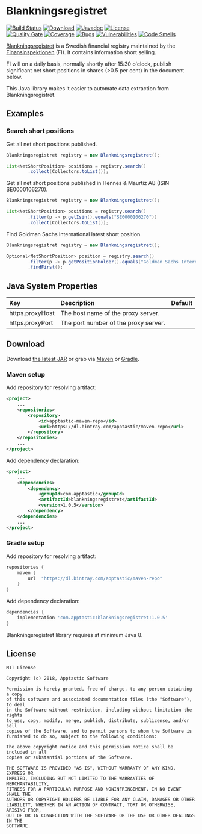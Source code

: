 Blankningsregistret
===============

[![Build Status](https://travis-ci.org/w3stling/blankningsregistret.svg?branch=master)](https://travis-ci.org/w3stling/blankningsregistret)
[![Download](https://api.bintray.com/packages/apptastic/maven-repo/blankningsregistret/images/download.svg)](https://bintray.com/apptastic/maven-repo/blankningsregistret/_latestVersion)
[![Javadoc](https://img.shields.io/badge/javadoc-1.0.5-blue.svg)](https://w3stling.github.io/blankningsregistret/javadoc/1.0.5)
[![License](http://img.shields.io/:license-MIT-blue.svg?style=flat-round)](http://apptastic-software.mit-license.org)   
[![Quality Gate](https://sonarcloud.io/api/project_badges/measure?project=com.apptastic%3Ablankningsregistret&metric=alert_status)](https://sonarcloud.io/dashboard?id=com.apptastic%3Ablankningsregistret)
[![Coverage](https://sonarcloud.io/api/project_badges/measure?project=com.apptastic%3Ablankningsregistret&metric=coverage)](https://sonarcloud.io/component_measures?id=com.apptastic%3Ablankningsregistret&metric=Coverage)
[![Bugs](https://sonarcloud.io/api/project_badges/measure?project=com.apptastic%3Ablankningsregistret&metric=bugs)](https://sonarcloud.io/component_measures?id=com.apptastic%3Ablankningsregistret&metric=bugs)
[![Vulnerabilities](https://sonarcloud.io/api/project_badges/measure?project=com.apptastic%3Ablankningsregistret&metric=vulnerabilities)](https://sonarcloud.io/component_measures?id=com.apptastic%3Ablankningsregistret&metric=vulnerabilities)
[![Code Smells](https://sonarcloud.io/api/project_badges/measure?project=com.apptastic%3Ablankningsregistret&metric=code_smells)](https://sonarcloud.io/component_measures?id=com.apptastic%3Ablankningsregistret&metric=code_smells)


[Blankningsregistret][1] is a Swedish financial registry maintained by
the [Finansinspektionen][2] (FI). It contains information short selling.

FI will on a daily basis, normally shortly after 15:30 o'clock, publish significant
net short positions in shares (>0.5 per cent) in the document below.

This Java library makes it easier to automate data extraction from Blankningsregistret.

Examples
--------

### Search short positions
Get all net short positions published.

```java
Blankningsregistret registry = new Blankningsregistret();

List<NetShortPosition> positions = registry.search()
        .collect(Collectors.toList());
```

Get all net short positions published in Hennes & Maurtiz AB (ISIN SE0000106270).

```java
Blankningsregistret registry = new Blankningsregistret();

List<NetShortPosition> positions = registry.search()
        .filter(p -> p.getIsin().equals("SE0000106270"))
        .collect(Collectors.toList());
```

Find Goldman Sachs International latest short position. 

```java
Blankningsregistret registry = new Blankningsregistret();

Optional<NetShortPosition> position = registry.search()
        .filter(p -> p.getPositionHolder().equals("Goldman Sachs International"))
        .findFirst();
```

Java System Properties
----------------------
| Key | Description | Default |
| :--- | :--- | :--- |
| https.proxyHost | The host name of the proxy server. |   |
| https.proxyPort | The port number of the proxy server. |   |

Download
--------

Download [the latest JAR][3] or grab via [Maven][4] or [Gradle][5].

### Maven setup
Add repository for resolving artifact:
```xml
<project>
    ...
    <repositories>
        <repository>
            <id>apptastic-maven-repo</id>
            <url>https://dl.bintray.com/apptastic/maven-repo</url>
        </repository>
    </repositories>
    ...
</project>
```

Add dependency declaration:
```xml
<project>
    ...
    <dependencies>
        <dependency>
            <groupId>com.apptastic</groupId>
            <artifactId>blankningsregistret</artifactId>
            <version>1.0.5</version>
        </dependency>
    </dependencies>
    ...
</project>
```

### Gradle setup
Add repository for resolving artifact:
```groovy
repositories {
    maven {
        url  "https://dl.bintray.com/apptastic/maven-repo" 
    }
}
```

Add dependency declaration:
```groovy
dependencies {
    implementation 'com.apptastic:blankningsregistret:1.0.5'
}
```

Blankningsregistret library requires at minimum Java 8.

License
-------

    MIT License
    
    Copyright (c) 2018, Apptastic Software
    
    Permission is hereby granted, free of charge, to any person obtaining a copy
    of this software and associated documentation files (the "Software"), to deal
    in the Software without restriction, including without limitation the rights
    to use, copy, modify, merge, publish, distribute, sublicense, and/or sell
    copies of the Software, and to permit persons to whom the Software is
    furnished to do so, subject to the following conditions:
    
    The above copyright notice and this permission notice shall be included in all
    copies or substantial portions of the Software.
    
    THE SOFTWARE IS PROVIDED "AS IS", WITHOUT WARRANTY OF ANY KIND, EXPRESS OR
    IMPLIED, INCLUDING BUT NOT LIMITED TO THE WARRANTIES OF MERCHANTABILITY,
    FITNESS FOR A PARTICULAR PURPOSE AND NONINFRINGEMENT. IN NO EVENT SHALL THE
    AUTHORS OR COPYRIGHT HOLDERS BE LIABLE FOR ANY CLAIM, DAMAGES OR OTHER
    LIABILITY, WHETHER IN AN ACTION OF CONTRACT, TORT OR OTHERWISE, ARISING FROM,
    OUT OF OR IN CONNECTION WITH THE SOFTWARE OR THE USE OR OTHER DEALINGS IN THE
    SOFTWARE.


[1]: https://www.fi.se/en/our-registers/short-selling/
[2]: https://www.fi.se
[3]: https://bintray.com/apptastic/maven-repo/blankningsregistret/_latestVersion
[4]: https://maven.apache.org
[5]: https://gradle.org
